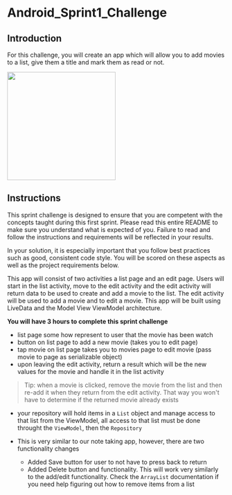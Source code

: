 # Android_Sprint1_Challenge

## Introduction

For this challenge, you will create an app which will allow you to add movies to a list, give them a title and mark them as read or not.

<img src="https://github.com/LambdaSchool/Android_Sprint1_Challenge/blob/master/Sprint1Challenge.gif?raw=true" width="250">

## Instructions
This sprint challenge is designed to ensure that you are competent with the concepts taught during this first sprint. Please read this entire README to make sure you understand what is expected of you. Failure to read and follow the instructions and requirements will be reflected in your results.

In your solution, it is especially important that you follow best practices such as good, consistent code style. You will be scored on these aspects as well as the project requirements below.

This app will consist of two activities a list page and an edit page. Users will start in the list activity, move to the edit activity and the edit activity will return data to be used to create and add a movie to the list. The edit activity will be used to add a movie and to edit a movie. This app will be built using LiveData and the Model View ViewModel architecture.

**You will have 3 hours to complete this sprint challenge**

* list page some how represent to user that the movie has been watch
* button on list page to add a new movie (takes you to edit page)
* tap movie on list page takes you to movies page to edit movie (pass movie to page as serializable object)
* upon leaving the edit activity, return a result which will be the new values for the movie and handle it in the list activity
> Tip: when a movie is clicked, remove the movie from the list and then re-add it when they return from the edit activity. That way you won't have to determine if the returned movie already exists

* your repository will hold items in a `List` object and manage access to that list from the ViewModel, all access to that list must be done throught the `ViewModel`, then the `Repository`

* This is very similar to our note taking app, however, there are two functionality changes
  * Added Save button for user to not have to press back to return
  * Added Delete button and functionality. This will work very similarly to the add/edit functionality. Check the `ArrayList` documentation if you need help figuring out how to remove items from a list

